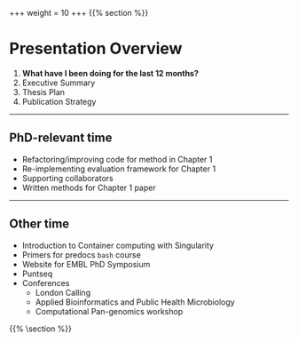 +++
weight = 10
+++
{{% section %}}

# Presentation Overview

1.  **What have I been doing for the last 12 months?**
2.  Executive Summary
3.  Thesis Plan
4.  Publication Strategy

---

## PhD-relevant time

-   Refactoring/improving code for method in Chapter 1
-   Re-implementing evaluation framework for Chapter 1
-   Supporting collaborators
-   Written methods for Chapter 1 paper

---

## Other time

-   Introduction to Container computing with Singularity
-   Primers for predocs `bash` course
-   Website for EMBL PhD Symposium
-   Puntseq
-   Conferences
    -   London Calling
    -   Applied Bioinformatics and Public Health Microbiology
    -   Computational Pan-genomics workshop



{{% \section %}}
